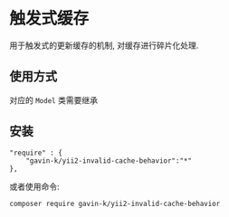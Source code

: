 
触发式缓存
========================================
用于触发式的更新缓存的机制, 对缓存进行碎片化处理.


使用方式
----------------------------------------

对应的 `Model` 类需要继承 



安装
----------------------------------------
```
"require" : {
    "gavin-k/yii2-invalid-cache-behavior":"*"
},

```

或者使用命令: 
```
composer require gavin-k/yii2-invalid-cache-behavior
```

